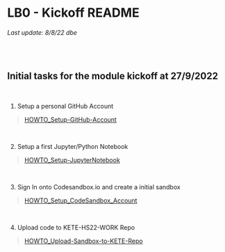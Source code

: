 # LB0 - Kickoff README
###### Last update: 8/8/22 dbe
</br>

## Initial tasks for the module kickoff at 27/9/2022
</br>

1. Setup a personal GitHub Account 

> [HOWTO_Setup-GitHub-Account](https://github.com/sawubona-gmbh/KETE-HS22-WORK/blob/master/LB0-Kickoff/HOWTO_Setup-GitHub-Account.md)  
</br>  

2. Setup a first Jupyter/Python Notebook 

> [HOWTO_Setup-JupyterNotebook](https://github.com/sawubona-gmbh/KETE-HS22-WORK/blob/master/LB0-Kickoff/HOWTO_Setup-JupyterNotebook.md)  
</br>  

3. Sign In onto Codesandbox.io and create a initial sandbox 

> [HOWTO_Setup_CodeSandbox_Account](https://github.com/sawubona-gmbh/KETE-HS22-WORK/blob/master/LB0-Kickoff/HOWTO_Setup_CodeSandbox_Account.md)  
</br>  

4. Upload code to KETE-HS22-WORK Repo 

> [HOWTO_Upload-Sandbox-to-KETE-Repo](https://github.com/sawubona-gmbh/KETE-HS22-WORK/blob/master/LB0-Kickoff/HOWTO_Upload-Sandbox-to-KETE-Repo.md)  

</br>
